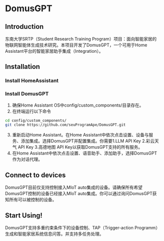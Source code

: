 # DomusGPT
## Introduction
东南大学SRTP（Student Research Training Program）项目：面向智能家居的物联网智能体生成技术研究。本项目开发了DomusGPT，一个可用于Home Assistant平台的智能家居助手集成（Integration）。
## Installation
### Install HomeAssistant
### Install DomusGPT
1. 确保Home Assistant OS中config/custom_components/目录存在。
2. 在终端运行以下命令
```bash
cd config/custom_components/
git clone https://github.com/seuProgramApe/DomusGPT.git
```
3. 重新启动Home Assistant。在Home Assistant中依次点击设置、设备与服务、添加集成。选择DomusGPT并配置集成。你需要1.LLM API Key 2.彩云天气 API Key 3.高德地图 API Key以获取DomusGPT支持的所有服务。
4. 在Home Assistant中依次点击设置、语音助手、添加助手，选择DomusGPT作为对话代理。
## Connect to devices
DomusGPT目前仅支持控制接入MIoT auto集成的设备。请确保所有希望DomusGPT控制的设备已经接入MIoT auto集成。你可以通过询问DomusGPT获知所有可以被控制的设备。
## Start Using!
DomusGPT支持多重约束条件下的设备控制、TAP（Trigger-action Programm）生成和智能家居系统信息问答。并支持多任务处理。